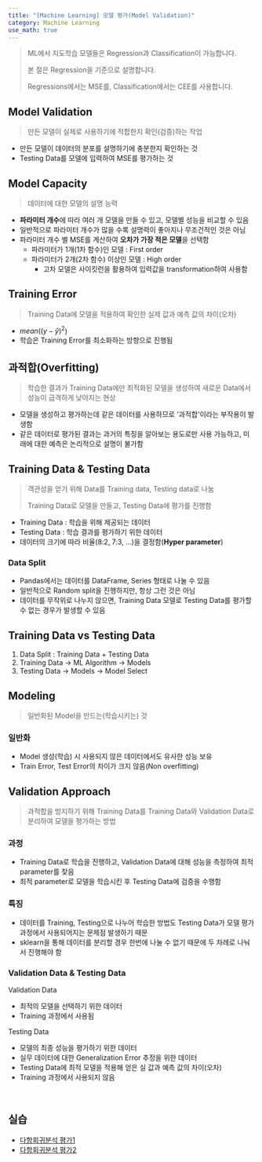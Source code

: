 ```yaml
---
title: "[Machine Learning] 모델 평가(Model Validation)"
category: Machine Learning
use_math: true
---
```


> ML에서 지도학습 모델들은 Regression과 Classification이 가능합니다.
> 
> 본 절은 Regression을 기준으로 설명합니다.
> 
> Regressions에서는 MSE를, Classification에서는 CEE를 사용합니다.

## Model Validation
> 만든 모델이 실제로 사용하기에 적합한지 확인(검증)하는 작업

- 만든 모델이 데이터의 분포를 설명하기에 충분한지 확인하는 것
- Testing Data를 모델에 입력하여 MSE를 평가하는 것  

## Model Capacity
> 데이터에 대한 모델의 설명 능력

- **파라미터 개수**에 따라 여러 개 모델을 만들 수 있고, 모델별 성능을 비교할 수 있음
- 일반적으로 파라미터 개수가 많을 수록 설명력이 좋아지나 무조건적인 것은 아님
- 파라미터 개수 별 MSE를 계산하여 **오차가 가장 적은 모델**을 선택함
    - 파라미터가 1개(1차 함수)인 모델 : First order
    - 파라미터가 2개(2차 함수) 이상인 모델 : High order
        - 고차 모델은 사이킷런을 활용하여 입력값을 transformation하여 사용함

## Training Error
> Training Data에 모델을 적용하여 확인한 실제 값과 예측 값의 차이(오차)

- $mean((y-\hat{y})^2$)
- 학습은 Training Error를 최소화하는 방향으로 진행됨

## 과적합(Overfitting)
> 학습한 결과가 Training Data에만 최적화된 모델을 생성하여 새로운 Data에서 성능이 급격하게 낮아지는 현상

- 모델을 생성하고 평가하는데 같은 데이터를 사용하므로 '과적합'이라는 부작용이 발생함
- 같은 데이터로 평가된 결과는 과거의 특징을 알아보는 용도로만 사용 가능하고, 미래에 대한 예측은 논리적으로 설명이 불가함

## Training Data & Testing Data
> 객관성을 얻기 위해 Data를 Training data, Testing data로 나눔
> 
> Training Data로 모델을 만들고, Testing Data에 평가를 진행함

- Training Data : 학습을 위해 제공되는 데이터
- Testing Data : 학습 결과를 평가하기 위한 데이터
- 데이터의 크기에 따라 비율(8:2, 7:3, ...)을 결정함(**Hyper parameter**)

### Data Split
- Pandas에서는 데이터를 DataFrame, Series 형태로 나눌 수 있음
- 일반적으로 Random split을 진행하지만, 항상 그런 것은 아님
- 데이터를 무작위로 나누지 않으면, Training Data 모델로 Testing Data를 평가할 수 없는 경우가 발생할 수 있음

## Training Data vs Testing Data
1. Data Split : Training Data + Testing Data
2. Training Data -> ML Algorithm -> Models
3. Testing Data -> Models -> Model Select

## Modeling
> 일반화된 Model을 만드는(학습시키는) 것

### 일반화
- Model 생성(학습) 시 사용되지 않은 데이터에서도 유사한 성능 보유
- Train Error, Test Error의 차이가 크지 않음(Non overfitting)

## Validation Approach
> 과적합을 방지하기 위해 Training Data를 Training Data와 Validation Data로 분리하여 모델을 평가하는 방법

### 과정
- Training Data로 학습을 진행하고, Validation Data에 대해 성능을 측정하여 최적 parameter를 찾음
- 최적 parameter로 모델을 학습시킨 후 Testing Data에 검증을 수행함

### 특징
- 데이터를 Training, Testing으로 나누어 학습한 방법도 Testing Data가 모델 평가 과정에서 사용되어지는 문제점 발생하기 때문
- sklearn을 통해 데이터를 분리할 경우 한번에 나눌 수 없기 때문에 두 차례로 나눠서 진행해야 함

### Validation Data & Testing Data
Validation Data 
- 최적의 모델을 선택하기 위한 데이터
- Training 과정에서 사용됨

Testing Data
- 모델의 최종 성능을 평가하기 위한 데이터
- 실무 데이터에 대한 Generalization Error 추정을 위한 데이터
- Testing Data에 최적 모델을 적용해 얻은 실 값과 예측 값의 차이(오차)
- Training 과정에서 사용되지 않음

<br>

## 실습
- <a href="https://colab.research.google.com/drive/1hB-mGRKKaiIQnQbYSqfrt-3E_D92nbfp?usp=sharing">다항회귀분석 평가1</a>
- <a href="https://colab.research.google.com/drive/1NrdDQbSG7xdKuTvfPMprDwl93vge5wf_?usp=sharing">다항회귀분석 평가2</a>

